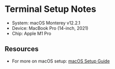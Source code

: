 # Terminal Setup Notes

- System: macOS Monterey v12.2.1
- Device: MacBook Pro (14-inch, 2021)
- Chip: Apple M1 Pro

## Resources
- For more on macOS setup: [macOS Setup Guide](https://sourabhbajaj.com/mac-setup/)